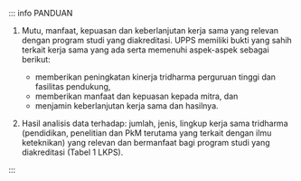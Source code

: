 ::: info PANDUAN

1. Mutu, manfaat, kepuasan dan keberlanjutan kerja sama yang relevan dengan program studi yang diakreditasi. UPPS memiliki bukti yang sahih terkait kerja sama yang ada serta memenuhi aspek-aspek sebagai berikut:

   - memberikan peningkatan kinerja tridharma perguruan tinggi dan fasilitas pendukung,
   - memberikan manfaat dan kepuasan kepada mitra, dan
   - menjamin keberlanjutan kerja sama dan hasilnya.

1. Hasil analisis data terhadap: jumlah, jenis, lingkup kerja sama tridharma (pendidikan, penelitian dan PkM terutama yang terkait dengan ilmu keteknikan) yang relevan dan bermanfaat bagi program studi yang diakreditasi (Tabel 1 LKPS).

:::
